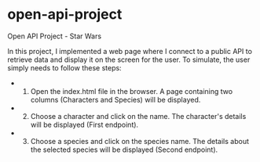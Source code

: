 # open-api-project
Open API Project - Star Wars

In this project, I implemented a web page where I connect to a public API to retrieve data and display it on the screen for the user. To simulate, the user simply needs to follow these steps:
- 1) Open the index.html file in the browser. A page containing two columns (Characters and Species) will be displayed.
- 2) Choose a character and click on the name. The character's details will be displayed (First endpoint).
- 3) Choose a species and click on the species name. The details about the selected species will be displayed (Second endpoint).
